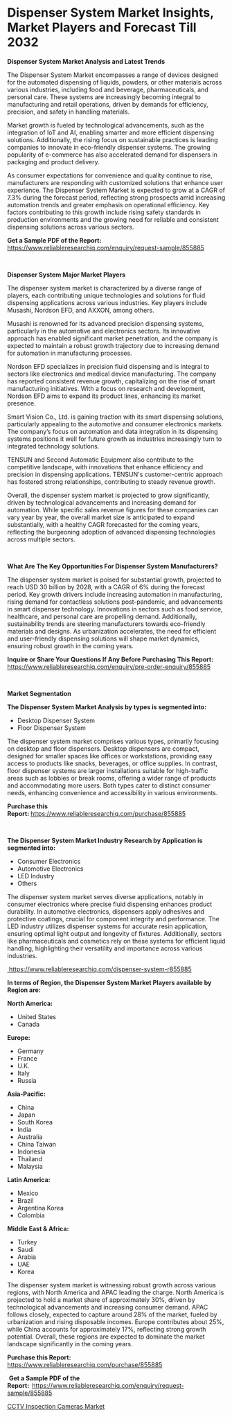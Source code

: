 <p><h1>Dispenser System Market Insights, Market Players and Forecast Till 2032</h1></p><p><strong>Dispenser System Market Analysis and Latest Trends</strong></p>
<p><p>The Dispenser System Market encompasses a range of devices designed for the automated dispensing of liquids, powders, or other materials across various industries, including food and beverage, pharmaceuticals, and personal care. These systems are increasingly becoming integral to manufacturing and retail operations, driven by demands for efficiency, precision, and safety in handling materials. </p><p>Market growth is fueled by technological advancements, such as the integration of IoT and AI, enabling smarter and more efficient dispensing solutions. Additionally, the rising focus on sustainable practices is leading companies to innovate in eco-friendly dispenser systems. The growing popularity of e-commerce has also accelerated demand for dispensers in packaging and product delivery.</p><p>As consumer expectations for convenience and quality continue to rise, manufacturers are responding with customized solutions that enhance user experience. The Dispenser System Market is expected to grow at a CAGR of 7.3% during the forecast period, reflecting strong prospects amid increasing automation trends and greater emphasis on operational efficiency. Key factors contributing to this growth include rising safety standards in production environments and the growing need for reliable and consistent dispensing solutions across various sectors.</p></p>
<p><strong>Get a Sample PDF of the Report:&nbsp;</strong> <a href="https://www.reliableresearchiq.com/enquiry/request-sample/855885?utm_campaign=2739&utm_medium=2&utm_source=Github&utm_content=ia&utm_term=10042025&utm_id=dispenser-system">https://www.reliableresearchiq.com/enquiry/request-sample/855885</a></p>
<p>&nbsp;</p>
<p><strong>Dispenser System Major Market Players</strong></p>
<p><p>The dispenser system market is characterized by a diverse range of players, each contributing unique technologies and solutions for fluid dispensing applications across various industries. Key players include Musashi, Nordson EFD, and AXXON, among others.</p><p>Musashi is renowned for its advanced precision dispensing systems, particularly in the automotive and electronics sectors. Its innovative approach has enabled significant market penetration, and the company is expected to maintain a robust growth trajectory due to increasing demand for automation in manufacturing processes.</p><p>Nordson EFD specializes in precision fluid dispensing and is integral to sectors like electronics and medical device manufacturing. The company has reported consistent revenue growth, capitalizing on the rise of smart manufacturing initiatives. With a focus on research and development, Nordson EFD aims to expand its product lines, enhancing its market presence.</p><p>Smart Vision Co., Ltd. is gaining traction with its smart dispensing solutions, particularly appealing to the automotive and consumer electronics markets. The company’s focus on automation and data integration in its dispensing systems positions it well for future growth as industries increasingly turn to integrated technology solutions.</p><p>TENSUN and Second Automatic Equipment also contribute to the competitive landscape, with innovations that enhance efficiency and precision in dispensing applications. TENSUN's customer-centric approach has fostered strong relationships, contributing to steady revenue growth.</p><p>Overall, the dispenser system market is projected to grow significantly, driven by technological advancements and increasing demand for automation. While specific sales revenue figures for these companies can vary year by year, the overall market size is anticipated to expand substantially, with a healthy CAGR forecasted for the coming years, reflecting the burgeoning adoption of advanced dispensing technologies across multiple sectors.</p></p>
<p>&nbsp;</p>
<p><strong>What Are The Key Opportunities For Dispenser System Manufacturers?</strong></p>
<p><p>The dispenser system market is poised for substantial growth, projected to reach USD 30 billion by 2028, with a CAGR of 6% during the forecast period. Key growth drivers include increasing automation in manufacturing, rising demand for contactless solutions post-pandemic, and advancements in smart dispenser technology. Innovations in sectors such as food service, healthcare, and personal care are propelling demand. Additionally, sustainability trends are steering manufacturers towards eco-friendly materials and designs. As urbanization accelerates, the need for efficient and user-friendly dispensing solutions will shape market dynamics, ensuring robust growth in the coming years.</p></p>
<p><strong>Inquire or Share Your Questions If Any Before Purchasing This Report:</strong> <a href="https://www.reliableresearchiq.com/enquiry/pre-order-enquiry/855885?utm_campaign=2739&utm_medium=2&utm_source=Github&utm_content=ia&utm_term=10042025&utm_id=dispenser-system">https://www.reliableresearchiq.com/enquiry/pre-order-enquiry/855885</a></p>
<p>&nbsp;</p>
<p><strong>Market Segmentation</strong></p>
<p><strong>The Dispenser System Market Analysis by types is segmented into:</strong></p>
<p><ul><li>Desktop Dispenser System</li><li>Floor Dispenser System</li></ul></p>
<p><p>The dispenser system market comprises various types, primarily focusing on desktop and floor dispensers. Desktop dispensers are compact, designed for smaller spaces like offices or workstations, providing easy access to products like snacks, beverages, or office supplies. In contrast, floor dispenser systems are larger installations suitable for high-traffic areas such as lobbies or break rooms, offering a wider range of products and accommodating more users. Both types cater to distinct consumer needs, enhancing convenience and accessibility in various environments.</p></p>
<p><strong>Purchase this Report:&nbsp;</strong><a href="https://www.reliableresearchiq.com/purchase/855885?utm_campaign=2739&utm_medium=2&utm_source=Github&utm_content=ia&utm_term=10042025&utm_id=dispenser-system">https://www.reliableresearchiq.com/purchase/855885</a></p>
<p>&nbsp;</p>
<p><strong>The Dispenser System Market Industry Research by Application is segmented into:</strong></p>
<p><ul><li>Consumer Electronics</li><li>Automotive Electronics</li><li>LED Industry</li><li>Others</li></ul></p>
<p><p>The dispenser system market serves diverse applications, notably in consumer electronics where precise fluid dispensing enhances product durability. In automotive electronics, dispensers apply adhesives and protective coatings, crucial for component integrity and performance. The LED industry utilizes dispenser systems for accurate resin application, ensuring optimal light output and longevity of fixtures. Additionally, sectors like pharmaceuticals and cosmetics rely on these systems for efficient liquid handling, highlighting their versatility and importance across various industries.</p></p>
<p><a href="https://www.reliableresearchiq.com/dispenser-system-r855885?utm_campaign=2739&utm_medium=2&utm_source=Github&utm_content=ia&utm_term=10042025&utm_id=dispenser-system">&nbsp;https://www.reliableresearchiq.com/dispenser-system-r855885</a></p>
<p><strong>In terms of Region, the Dispenser System Market Players available by Region are:</strong></p>
<p>
    <p> <strong> North America: </strong>
        <ul>
            <li>United States</li>
            <li>Canada</li>
        </ul>
        </p> 
    <p> <strong> Europe: </strong>
        <ul>
            <li>Germany</li>
            <li>France</li>
            <li>U.K.</li>
            <li>Italy</li>
            <li>Russia</li>
        </ul>
        </p> 
    <p> <strong> Asia-Pacific: </strong>
        <ul>
            <li>China</li>
            <li>Japan</li>
            <li>South Korea</li>
            <li>India</li>
            <li>Australia</li>
            <li>China Taiwan</li>
            <li>Indonesia</li>
            <li>Thailand</li>
            <li>Malaysia</li>
        </ul>
        </p> 
    <p> <strong> Latin America: </strong>
        <ul>
            <li>Mexico</li>
            <li>Brazil</li>
            <li>Argentina Korea</li>
            <li>Colombia</li>
        </ul>
        </p> 
    <p> <strong> Middle East & Africa: </strong>
        <ul>
            <li>Turkey</li>
            <li>Saudi</li>
            <li>Arabia</li>
            <li>UAE</li>
            <li>Korea</li>
        </ul>
    </p>
    </p>
<p><p>The dispenser system market is witnessing robust growth across various regions, with North America and APAC leading the charge. North America is projected to hold a market share of approximately 30%, driven by technological advancements and increasing consumer demand. APAC follows closely, expected to capture around 28% of the market, fueled by urbanization and rising disposable incomes. Europe contributes about 25%, while China accounts for approximately 17%, reflecting strong growth potential. Overall, these regions are expected to dominate the market landscape significantly in the coming years.</p></p>
<p><strong>Purchase this Report: </strong><a href="https://www.reliableresearchiq.com/purchase/855885?utm_campaign=2739&utm_medium=2&utm_source=Github&utm_content=ia&utm_term=10042025&utm_id=dispenser-system">https://www.reliableresearchiq.com/purchase/855885</a></p>
<p>&nbsp;<strong>Get a Sample PDF of the Report:&nbsp;&nbsp;</strong><a href="https://www.reliableresearchiq.com/enquiry/request-sample/855885?utm_campaign=2739&utm_medium=2&utm_source=Github&utm_content=ia&utm_term=10042025&utm_id=dispenser-system">https://www.reliableresearchiq.com/enquiry/request-sample/855885</a></p>
<p><strong></strong></p>
<p><p><a href="https://github.com/AKSHATREPORTPRIME/Market-Research-Report-List-7/blob/main/cctv-inspection-cameras-market.md?utm_campaign=2739&utm_medium=2&utm_source=Github&utm_content=ia&utm_term=10042025&utm_id=dispenser-system">CCTV Inspection Cameras Market</a></p></p>